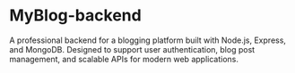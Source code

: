 # MyBlog-backend
A professional backend for a blogging platform built with Node.js, Express, and MongoDB. Designed to support user authentication, blog post management, and scalable APIs for modern web applications.
